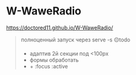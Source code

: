 # W-WaweRadio


https://doctored11.github.io/W-WaweRadio/ 


>полноценный запуск через serve -s
🟡todo
> - адаптив 2й секции под <100px
> - формы обработать
> - \+ :focus :active 
